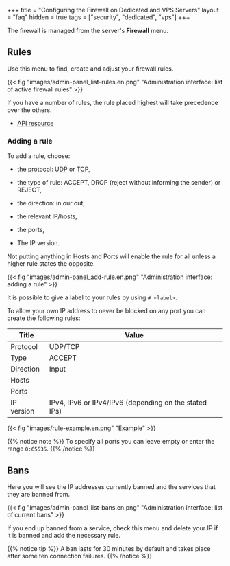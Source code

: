 +++
title = "Configuring the Firewall on Dedicated and VPS Servers"
layout = "faq"
hidden = true
tags = ["security", "dedicated", "vps"]
+++

The firewall is managed from the server's **Firewall** menu.

## Rules

Use this menu to find, create and adjust your firewall rules.

{{< fig "images/admin-panel_list-rules.en.png" "Administration interface: list of active firewall rules" >}}

If you have a number of rules, the rule placed highest will take precedence over the others.

- [API resource](https://api.alwaysdata.com/v1/firewall/doc/)

### Adding a rule

To add a rule, choose:

- the protocol: [UDP](https://en.wikipedia.org/wiki/User_Datagram_Protocol) or [TCP](https://en.wikipedia.org/wiki/Transmission_Control_Protocol),

- the type of rule: ACCEPT, DROP (reject without informing the sender) or REJECT,
- the direction: in our out,
- the relevant IP/hosts,
- the ports,
- The IP version.

Not putting anything in Hosts and Ports will enable the rule for all unless a higher rule states the opposite.

{{< fig "images/admin-panel_add-rule.en.png" "Administration interface: adding a rule" >}}

It is possible to give a label to your rules by using ```# <label>```.

To allow your own IP address to never be blocked on any port you can create the following rules:

|Title|Value|
|--- |--- |
|Protocol|UDP/TCP|
|Type|ACCEPT|
|Direction|Input|
|Hosts|<your IP>|
|Ports|<specify nothing>|
|IP version|IPv4, IPv6 or IPv4/IPv6 (depending on the stated IPs)|

{{< fig "images/rule-example.en.png" "Example" >}}

{{% notice note %}}
To specify all ports you can leave empty or enter the range `0:65535`.
{{% /notice %}}

## Bans

Here you will see the IP addresses currently banned and the services that they are banned from.

{{< fig "images/admin-panel_list-bans.en.png" "Administration interface: list of current bans" >}}

If you end up banned from a service, check this menu and delete your IP if it is banned and add the necessary rule.

{{% notice tip %}}
A ban lasts for 30 minutes by default and takes place after some ten connection failures.
{{% /notice %}}
